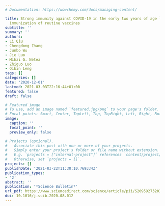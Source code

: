 ```yaml
---
# Documentation: https://wowchemy.com/docs/managing-content/

title: Strong immunity against COVID-19 in the early two years of age links to frequent
  immunization of routine vaccines
subtitle: ''
summary: ''
authors:
- Li Qiu
- Chengdong Zhang
- Junbo Wu
- Jie Luo
- Mihai G. Netea
- Zhiguo Luo
- Qibin Leng
tags: []
categories: []
date: '2020-12-01'
lastmod: 2021-03-03T22:16:44+01:00
featured: false
draft: false

# Featured image
# To use, add an image named `featured.jpg/png` to your page's folder.
# Focal points: Smart, Center, TopLeft, Top, TopRight, Left, Right, BottomLeft, Bottom, BottomRight.
image:
  caption: ''
  focal_point: ''
  preview_only: false

# Projects (optional).
#   Associate this post with one or more of your projects.
#   Simply enter your project's folder or file name without extension.
#   E.g. `projects = ["internal-project"]` references `content/project/deep-learning/index.md`.
#   Otherwise, set `projects = []`.
projects: []
publishDate: '2021-03-22T11:30:10.769334Z'
publication_types:
- '2'
abstract: ''
publication: '*Science Bulletin*'
url_pdf: https://www.sciencedirect.com/science/article/pii/S2095927320305338
doi: 10.1016/j.scib.2020.08.012
---
```

